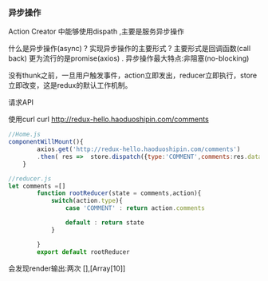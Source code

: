 
### 异步操作

Action Creator 中能够使用dispath ,主要是服务异步操作

什么是异步操作(async) ?
实现异步操作的主要形式 ?
主要形式是回调函数(call back) 更为流行的是promise(axios) .
异步操作最大特点:非阻塞(no-blocking)


没有thunk之前，一旦用户触发事件，action立即发出，reducer立即执行，store立即改变，这是redux的默认工作机制。

请求API

使用curl curl http://redux-hello.haoduoshipin.com/comments

```js
//Home.js
componentWillMount(){
        axios.get('http://redux-hello.haoduoshipin.com/comments')
        .then( res =>  store.dispatch({type:'COMMENT',comments:res.data.comments}))
    }

//reducer.js
let comments =[]
        function rootReducer(state = comments,action){
            switch(action.type){
                case 'COMMENT' : return action.comments

                default : return state
            }

        }
        export default rootReducer

```
会发现render输出:两次 [],[Array[10]]
